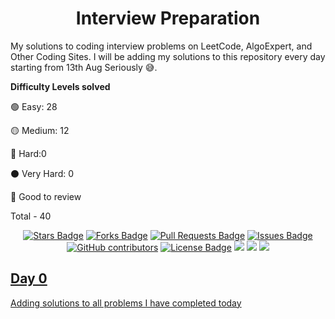 <h1 align="center">Interview Preparation</h1>

My solutions to coding interview problems on LeetCode, AlgoExpert, and Other Coding Sites. I will be adding my solutions to this repository every day starting from 13th Aug Seriously 😅.

__Difficulty Levels solved__
 
 🟢 Easy: 28

 🟡 Medium: 12

 🔴 Hard:0

 ⚫️ Very Hard: 0

 🌟 Good to review

 Total - 40

<div align="center">

<a href="https://github.com/abhisheknaiidu/dsa/stargazers"><img src="https://img.shields.io/github/stars/abhisheknaiidu/dsa" alt="Stars Badge"/></a>
<a href="https://github.com/abhisheknaiidu/dsa/network/members"><img src="https://img.shields.io/github/forks/abhisheknaiidu/dsa" alt="Forks Badge"/></a>
<a href="https://github.com/abhisheknaiidu/dsa/pulls"><img src="https://img.shields.io/github/issues-pr/abhisheknaiidu/dsa" alt="Pull Requests Badge"/></a>
<a href="https://github.com/abhisheknaiidu/dsa/issues"><img src="https://img.shields.io/github/issues/abhisheknaiidu/dsa" alt="Issues Badge"/></a>
<a href="https://github.com/abhisheknaiidu/dsa"><img alt="GitHub contributors" src="https://img.shields.io/github/contributors/abhisheknaiidu/dsa?color=2b9348"></a>
<a href="https://github.com/abhisheknaiidu/awesome-github-profile-readme/blob/master/LICENSE"><img src="https://img.shields.io/github/license/abhisheknaiidu/dsa?color=2b9348" alt="License Badge"/></a>
<a href="https://leetcode.com/abhisheknaiidu/"><img src="https://leetcode-badge.chyroc.cn/?name=abhisheknaiidu&leetcode_badge_style=Leetcode | Solved/Total-{{.solved_question}}/{{.all_question}}-{{ if le .solved_question_rate_float 0.3}}red.svg{{ else if le .solved_question_rate_float 0.6}}yellow.svg{{ else }}green.svg{{ end }}"></a>
<a href="" ><img src="https://leetcode-badge.chyroc.cn/?name=abhisheknaiidu&leetcode_badge_style=Leetcode | Submission-{{.accepted_submission_rate}}-{{ if le .accepted_submission_rate_float 0.3}}red{{ else if le .solved_question_rate_float 0.6}}yellow{{ else }}green{{ end }}.svg"></a>
<a href="https://github.com/abhisheknaiidu/dsa"><img src="https://img.shields.io/badge/language-CPP-green.svg">

</div>


<!-- Template for each day

 ## Day 0: August 13, 2020
__Focus for today:__ Heaps/Priority Queues

#### LeetCode
* 🟢

#### AlgoExpert
* 🟡 

 -->

## Day 0
Adding solutions to all problems I have completed today



